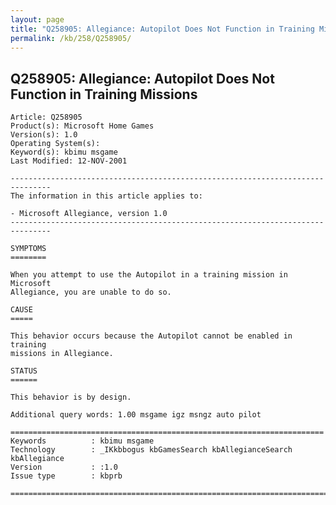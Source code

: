 ```yaml
---
layout: page
title: "Q258905: Allegiance: Autopilot Does Not Function in Training Missions"
permalink: /kb/258/Q258905/
---
```


## Q258905: Allegiance: Autopilot Does Not Function in Training Missions

	Article: Q258905
	Product(s): Microsoft Home Games
	Version(s): 1.0
	Operating System(s): 
	Keyword(s): kbimu msgame
	Last Modified: 12-NOV-2001
	
	-------------------------------------------------------------------------------
	The information in this article applies to:
	
	- Microsoft Allegiance, version 1.0 
	-------------------------------------------------------------------------------
	
	SYMPTOMS
	========
	
	When you attempt to use the Autopilot in a training mission in Microsoft
	Allegiance, you are unable to do so.
	
	CAUSE
	=====
	
	This behavior occurs because the Autopilot cannot be enabled in training
	missions in Allegiance.
	
	STATUS
	======
	
	This behavior is by design.
	
	Additional query words: 1.00 msgame igz msngz auto pilot
	
	======================================================================
	Keywords          : kbimu msgame 
	Technology        : _IKkbbogus kbGamesSearch kbAllegianceSearch kbAllegiance
	Version           : :1.0
	Issue type        : kbprb
	
	=============================================================================
	
